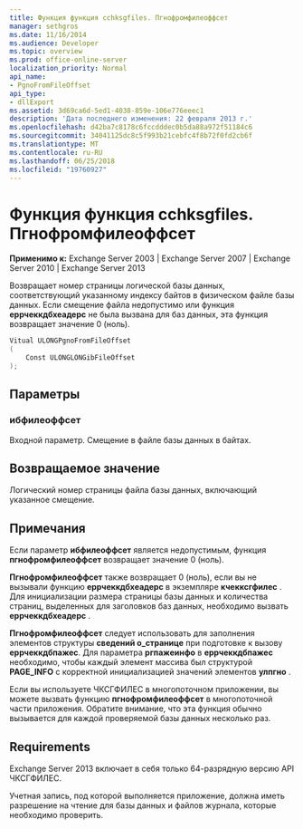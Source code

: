 ```yaml
---
title: Функция функция cchksgfiles. Пгнофромфилеоффсет
manager: sethgros
ms.date: 11/16/2014
ms.audience: Developer
ms.topic: overview
ms.prod: office-online-server
localization_priority: Normal
api_name:
- PgnoFromFileOffset
api_type:
- dllExport
ms.assetid: 3d69ca6d-5ed1-4038-859e-106e776eeec1
description: 'Дата последнего изменения: 22 февраля 2013 г.'
ms.openlocfilehash: d42ba7c8178c6fccdddec0b5da88a972f51184c6
ms.sourcegitcommit: 34041125dc8c5f993b21cebfc4f8b72f0fd2cb6f
ms.translationtype: MT
ms.contentlocale: ru-RU
ms.lasthandoff: 06/25/2018
ms.locfileid: "19760927"
---
```

# <a name="cchksgfilespgnofromfileoffset-function"></a>Функция функция cchksgfiles. Пгнофромфилеоффсет

**Применимо к:** Exchange Server 2003 | Exchange Server 2007 | Exchange Server 2010 | Exchange Server 2013
  
Возвращает номер страницы логической базы данных, соответствующий указанному индексу байтов в физическом файле базы данных. Если смещение файла недопустимо или функция **еррчеккдбхеадерс** не была вызвана для баз данных, эта функция возвращает значение 0 (ноль). 
  
```cs
Vitual ULONGPgnoFromFileOffset  
(
    Const ULONGLONGibFileOffset
);

```

## <a name="parameters"></a>Параметры

### <a name="ibfileoffset"></a>ибфилеоффсет
  
Входной параметр. Смещение в файле базы данных в байтах.
    
## <a name="return-value"></a>Возвращаемое значение

Логический номер страницы файла базы данных, включающий указанное смещение.
  
## <a name="remarks"></a>Примечания

Если параметр **ибфилеоффсет** является недопустимым, функция **пгнофромфилеоффсет** возвращает значение 0 (ноль). 
  
**Пгнофромфилеоффсет** также возвращает 0 (ноль), если вы не вызывали функцию **еррчеккдбхеадерс** в экземпляре **кчекксгфилес** . Для инициализации размера страницы базы данных и количества страниц, выделенных для заголовков баз данных, необходимо вызвать **еррчеккдбхеадерс** . 
  
**Пгнофромфилеоффсет** следует использовать для заполнения элементов структуры **сведений о\_странице** при подготовке к вызову **еррчеккдбпажес**. Для параметра **ргпажеинфо** в **еррчеккдбпажес** необходимо, чтобы каждый элемент массива был структурой **PAGE_INFO** с корректной инициализацией значений элементов **улпгно** . 
  
Если вы используете ЧКСГФИЛЕС в многопоточном приложении, вы можете вызвать функцию **пгнофромфилеоффсет** в многопоточной части приложения. Обратите внимание, что эта функция обычно вызывается для каждой проверяемой базы данных несколько раз. 
  
## <a name="requirements"></a>Requirements

Exchange Server 2013 включает в себя только 64-разрядную версию API ЧКСГФИЛЕС.
  
Учетная запись, под которой выполняется приложение, должна иметь разрешение на чтение для базы данных и файлов журнала, которые необходимо проверить.
  

